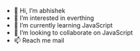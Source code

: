 - 👋 Hi, I’m abhishek
- 👀 I’m interested in everthing
- 🌱 I’m currently learning JavaScript
- 💞️ I’m looking to collaborate on JavaScript
- 📫 Reach me mail

<!---
fragenabhishek/fragenabhishek is a ✨ special ✨ repository because its `README.md` (this file) appears on your GitHub profile.
You can click the Preview link to take a look at your changes.
--->
